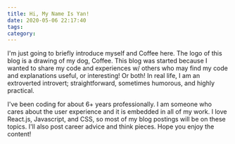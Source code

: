 ```yaml
---
title: Hi, My Name Is Yan!
date: 2020-05-06 22:17:40
tags:
category:
---
```

I'm just going to briefly introduce myself and Coffee here. The logo of this blog is a drawing of my dog, Coffee. This blog was started because I wanted to share my code and experiences w/ others who may find my code and explanations useful, or interesting! Or both! In real life, I am an extroverted introvert; straightforward, sometimes humorous, and highly practical.

I've been coding for about 6+ years professionally. I am someone who cares about the user experience and it is embedded in all of my work. I love React.js, Javascript, and CSS, so most of my blog postings will be on these topics. I'll also post career advice and think pieces. Hope you enjoy the content!